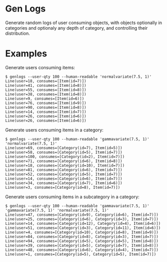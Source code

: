 # Gen Logs

Generate random logs of user consuming objects, with objects
optionally in categories and optionaly any depth of category, and
controlling their distribution.


# Examples

Generate users consuming items:
```
$ genlogs --user-qty 100 --human-readable 'normalvariate(7.5, 1)'
Line(user=18, consumes=[Item(id=7)])
Line(user=41, consumes=[Item(id=8)])
Line(user=55, consumes=[Item(id=8)])
Line(user=38, consumes=[Item(id=8)])
Line(user=9, consumes=[Item(id=6)])
Line(user=76, consumes=[Item(id=9)])
Line(user=90, consumes=[Item(id=8)])
Line(user=14, consumes=[Item(id=7)])
Line(user=26, consumes=[Item(id=6)])
Line(user=26, consumes=[Item(id=6)])
```

Generate users consuming items in a category:
```
$ genlogs --user-qty 100 --human-readable 'gammavariate(7.5, 1)' 'normalvariate(7.5, 1)'
Line(user=69, consumes=[Category(id=7), Item(id=5)])
Line(user=58, consumes=[Category(id=5), Item(id=7)])
Line(user=100, consumes=[Category(id=2), Item(id=7)])
Line(user=71, consumes=[Category(id=6), Item(id=8)])
Line(user=18, consumes=[Category(id=10), Item(id=7)])
Line(user=81, consumes=[Category(id=6), Item(id=7)])
Line(user=52, consumes=[Category(id=5), Item(id=7)])
Line(user=14, consumes=[Category(id=6), Item(id=7)])
Line(user=34, consumes=[Category(id=7), Item(id=6)])
Line(user=3, consumes=[Category(id=8), Item(id=7)])
```

Generate users consuming items in a subcategory in a category:
```
$ genlogs --user-qty 100 --human-readable 'gammavariate(7.5, 1)' 'gammavariate(7.5, 1)' 'normalvariate(7.5, 1)'
Line(user=47, consumes=[Category(id=9), Category(id=6), Item(id=7)])
Line(user=25, consumes=[Category(id=6), Category(id=3), Item(id=7)])
Line(user=14, consumes=[Category(id=12), Category(id=4), Item(id=6)])
Line(user=51, consumes=[Category(id=3), Category(id=11), Item(id=6)])
Line(user=4, consumes=[Category(id=10), Category(id=8), Item(id=9)])
Line(user=84, consumes=[Category(id=8), Category(id=3), Item(id=7)])
Line(user=94, consumes=[Category(id=5), Category(id=5), Item(id=8)])
Line(user=39, consumes=[Category(id=5), Category(id=7), Item(id=8)])
Line(user=48, consumes=[Category(id=6), Category(id=4), Item(id=7)])
Line(user=1, consumes=[Category(id=5), Category(id=5), Item(id=7)])
```